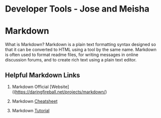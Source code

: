 Developer Tools - Jose and Meisha
===
Markdown
===
What is Markdown? Markdown is a plain text formatting syntax designed so that it can be converted to HTML using a tool by the same name. Markdown is often used to format readme files, for writing messages in online discussion forums, and to create rich text using a plain text editor.

Helpful Markdown Links
---
1. Markdown Official [Website]((https://daringfireball.net/projects/markdown/)

2. Markdown [Cheatsheet](https://github.com/adam-p/markdown-here/wiki/Markdown-Cheatsheet)

3. Markdown [Tutorial](http://www.markdowntutorial.com/)
 

